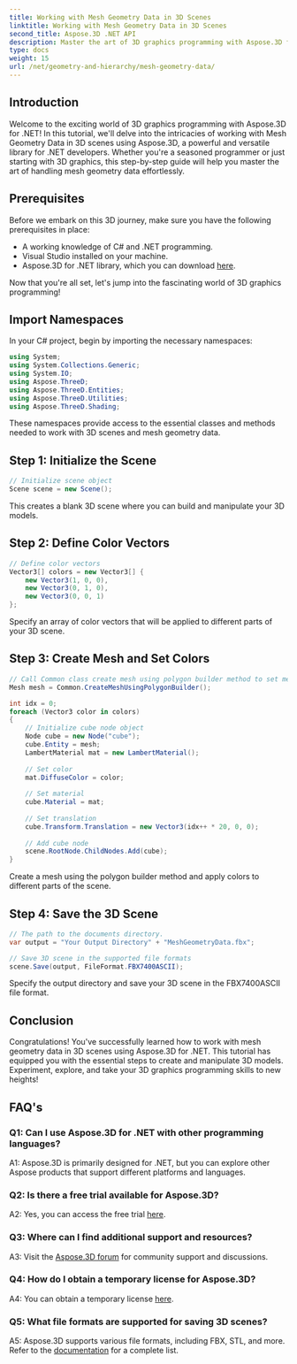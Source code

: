 ```yaml
---
title: Working with Mesh Geometry Data in 3D Scenes
linktitle: Working with Mesh Geometry Data in 3D Scenes
second_title: Aspose.3D .NET API
description: Master the art of 3D graphics programming with Aspose.3D for .NET. Create, manipulate, and save stunning 3D scenes effortlessly.
type: docs
weight: 15
url: /net/geometry-and-hierarchy/mesh-geometry-data/
---
```

## Introduction

Welcome to the exciting world of 3D graphics programming with Aspose.3D for .NET! In this tutorial, we'll delve into the intricacies of working with Mesh Geometry Data in 3D scenes using Aspose.3D, a powerful and versatile library for .NET developers. Whether you're a seasoned programmer or just starting with 3D graphics, this step-by-step guide will help you master the art of handling mesh geometry data effortlessly.

## Prerequisites

Before we embark on this 3D journey, make sure you have the following prerequisites in place:

- A working knowledge of C# and .NET programming.
- Visual Studio installed on your machine.
- Aspose.3D for .NET library, which you can download [here](https://releases.aspose.com/3d/net/).

Now that you're all set, let's jump into the fascinating world of 3D graphics programming!

## Import Namespaces

In your C# project, begin by importing the necessary namespaces:

```csharp
using System;
using System.Collections.Generic;
using System.IO;
using Aspose.ThreeD;
using Aspose.ThreeD.Entities;
using Aspose.ThreeD.Utilities;
using Aspose.ThreeD.Shading;
```

These namespaces provide access to the essential classes and methods needed to work with 3D scenes and mesh geometry data.

## Step 1: Initialize the Scene

```csharp
// Initialize scene object
Scene scene = new Scene();
```

This creates a blank 3D scene where you can build and manipulate your 3D models.

## Step 2: Define Color Vectors

```csharp
// Define color vectors
Vector3[] colors = new Vector3[] {
    new Vector3(1, 0, 0),
    new Vector3(0, 1, 0),
    new Vector3(0, 0, 1)
};
```

Specify an array of color vectors that will be applied to different parts of your 3D scene.

## Step 3: Create Mesh and Set Colors

```csharp
// Call Common class create mesh using polygon builder method to set mesh instance
Mesh mesh = Common.CreateMeshUsingPolygonBuilder();

int idx = 0;
foreach (Vector3 color in colors)
{
    // Initialize cube node object
    Node cube = new Node("cube");
    cube.Entity = mesh;
    LambertMaterial mat = new LambertMaterial();
    
    // Set color
    mat.DiffuseColor = color;
    
    // Set material
    cube.Material = mat;
    
    // Set translation
    cube.Transform.Translation = new Vector3(idx++ * 20, 0, 0);
    
    // Add cube node
    scene.RootNode.ChildNodes.Add(cube);
}
```

Create a mesh using the polygon builder method and apply colors to different parts of the scene.

## Step 4: Save the 3D Scene

```csharp
// The path to the documents directory.
var output = "Your Output Directory" + "MeshGeometryData.fbx";

// Save 3D scene in the supported file formats
scene.Save(output, FileFormat.FBX7400ASCII);
```

Specify the output directory and save your 3D scene in the FBX7400ASCII file format.

## Conclusion

Congratulations! You've successfully learned how to work with mesh geometry data in 3D scenes using Aspose.3D for .NET. This tutorial has equipped you with the essential steps to create and manipulate 3D models. Experiment, explore, and take your 3D graphics programming skills to new heights!

## FAQ's

### Q1: Can I use Aspose.3D for .NET with other programming languages?

A1: Aspose.3D is primarily designed for .NET, but you can explore other Aspose products that support different platforms and languages.

### Q2: Is there a free trial available for Aspose.3D?

A2: Yes, you can access the free trial [here](https://releases.aspose.com/).

### Q3: Where can I find additional support and resources?

A3: Visit the [Aspose.3D forum](https://forum.aspose.com/c/3d/18) for community support and discussions.

### Q4: How do I obtain a temporary license for Aspose.3D?

A4: You can obtain a temporary license [here](https://purchase.aspose.com/temporary-license/).

### Q5: What file formats are supported for saving 3D scenes?

A5: Aspose.3D supports various file formats, including FBX, STL, and more. Refer to the [documentation](https://reference.aspose.com/3d/net/) for a complete list.
